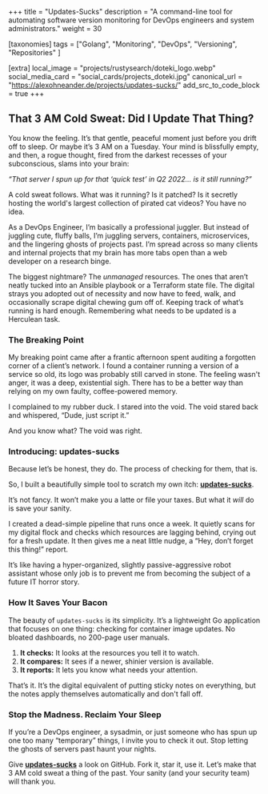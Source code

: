 +++
title = "Updates-Sucks"
description = "A command-line tool for automating software version monitoring for DevOps engineers and system administrators."
weight = 30

[taxonomies]
tags = ["Golang", "Monitoring", "DevOps", "Versioning", "Repositories" ]

[extra]
local_image = "projects/rustysearch/doteki_logo.webp"
social_media_card = "social_cards/projects_doteki.jpg"
canonical_url = "https://alexohneander.de/projects/updates-sucks/"
add_src_to_code_block = true
+++

## That 3 AM Cold Sweat: Did I Update That Thing?

You know the feeling. It’s that gentle, peaceful moment just before you drift off to sleep. Or maybe it’s 3 AM on a Tuesday. Your mind is blissfully empty, and then, a rogue thought, fired from the darkest recesses of your subconscious, slams into your brain:

*“That server I spun up for that ‘quick test’ in Q2 2022… is it still running?”*

A cold sweat follows. What was it running? Is it patched? Is it secretly hosting the world's largest collection of pirated cat videos? You have no idea.

As a DevOps Engineer, I’m basically a professional juggler. But instead of juggling cute, fluffy balls, I’m juggling servers, containers, microservices, and the lingering ghosts of projects past. I’m spread across so many clients and internal projects that my brain has more tabs open than a web developer on a research binge.

The biggest nightmare? The *unmanaged* resources. The ones that aren’t neatly tucked into an Ansible playbook or a Terraform state file. The digital strays you adopted out of necessity and now have to feed, walk, and occasionally scrape digital chewing gum off of. Keeping track of what’s running is hard enough. Remembering what needs to be updated is a Herculean task.

### The Breaking Point

My breaking point came after a frantic afternoon spent auditing a forgotten corner of a client’s network. I found a container running a version of a service so old, its logo was probably still carved in stone. The feeling wasn't anger, it was a deep, existential sigh. There has to be a better way than relying on my own faulty, coffee-powered memory.

I complained to my rubber duck. I stared into the void. The void stared back and whispered, “Dude, just script it.”

And you know what? The void was right.

### Introducing: updates-sucks

Because let’s be honest, they do. The process of checking for them, that is.

So, I built a beautifully simple tool to scratch my own itch: **[updates-sucks](https://github.com/wellcom-rocks/updates-sucks)**.

It’s not fancy. It won’t make you a latte or file your taxes. But what it *will* do is save your sanity.

I created a dead-simple pipeline that runs once a week. It quietly scans for my digital flock and checks which resources are lagging behind, crying out for a fresh update. It then gives me a neat little nudge, a “Hey, don’t forget this thing!” report.

It’s like having a hyper-organized, slightly passive-aggressive robot assistant whose only job is to prevent me from becoming the subject of a future IT horror story.

### How It Saves Your Bacon

The beauty of `updates-sucks` is its simplicity. It’s a lightweight Go application that focuses on one thing: checking for container image updates. No bloated dashboards, no 200-page user manuals.

1. **It checks:** It looks at the resources you tell it to watch.
2. **It compares:** It sees if a newer, shinier version is available.
3. **It reports:** It lets you know what needs your attention.

That’s it. It’s the digital equivalent of putting sticky notes on everything, but the notes apply themselves automatically and don't fall off.

### Stop the Madness. Reclaim Your Sleep

If you’re a DevOps engineer, a sysadmin, or just someone who has spun up one too many “temporary” things, I invite you to check it out. Stop letting the ghosts of servers past haunt your nights.

Give **[updates-sucks](https://github.com/wellcom-rocks/updates-sucks)** a look on GitHub. Fork it, star it, use it. Let’s make that 3 AM cold sweat a thing of the past. Your sanity (and your security team) will thank you.
